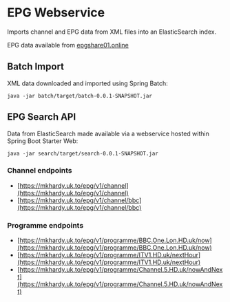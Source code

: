 # EPG Webservice
Imports channel and EPG data from XML files into an ElasticSearch index.

EPG data available from [epgshare01.online](https://epgshare01.online)

## Batch Import
XML data downloaded and imported using Spring Batch:

`java -jar batch/target/batch-0.0.1-SNAPSHOT.jar`

## EPG Search API
Data from ElasticSearch made available via a webservice hosted within Spring Boot Starter Web:

`java -jar search/target/search-0.0.1-SNAPSHOT.jar`

### Channel endpoints
- [https://mkhardy.uk.to/epg/v1/channel](https://mkhardy.uk.to/epg/v1/channel)
- [https://mkhardy.uk.to/epg/v1/channel/bbc](https://mkhardy.uk.to/epg/v1/channel/bbc)

### Programme endpoints
- [https://mkhardy.uk.to/epg/v1/programme/BBC.One.Lon.HD.uk/now](https://mkhardy.uk.to/epg/v1/programme/BBC.One.Lon.HD.uk/now)
- [https://mkhardy.uk.to/epg/v1/programme/ITV1.HD.uk/nextHour](https://mkhardy.uk.to/epg/v1/programme/ITV1.HD.uk/nextHour)
- [https://mkhardy.uk.to/epg/v1/programme/Channel.5.HD.uk/nowAndNext](https://mkhardy.uk.to/epg/v1/programme/Channel.5.HD.uk/nowAndNext)
